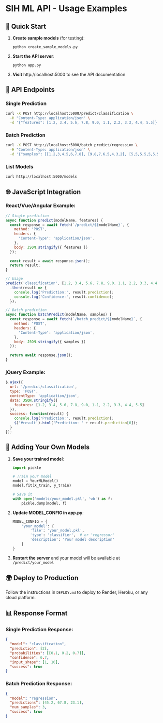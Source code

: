# SIH ML API - Usage Examples

## 🚀 Quick Start

1. **Create sample models** (for testing):
   ```bash
   python create_sample_models.py
   ```

2. **Start the API server**:
   ```bash
   python app.py
   ```

3. **Visit** http://localhost:5000 to see the API documentation

## 📡 API Endpoints

### Single Prediction
```bash
curl -X POST http://localhost:5000/predict/classification \
  -H "Content-Type: application/json" \
  -d '{"features": [1.2, 3.4, 5.6, 7.8, 9.0, 1.1, 2.2, 3.3, 4.4, 5.5]}'
```

### Batch Prediction
```bash
curl -X POST http://localhost:5000/batch_predict/regression \
  -H "Content-Type: application/json" \
  -d '{"samples": [[1,2,3,4,5,6,7,8], [9,8,7,6,5,4,3,2], [5,5,5,5,5,5,5,5]]}'
```

### List Models
```bash
curl http://localhost:5000/models
```

## 🌐 JavaScript Integration

### React/Vue/Angular Example:
```javascript
// Single prediction
async function predict(modelName, features) {
  const response = await fetch(`/predict/${modelName}`, {
    method: 'POST',
    headers: {
      'Content-Type': 'application/json',
    },
    body: JSON.stringify({ features })
  });
  
  const result = await response.json();
  return result;
}

// Usage
predict('classification', [1.2, 3.4, 5.6, 7.8, 9.0, 1.1, 2.2, 3.3, 4.4, 5.5])
  .then(result => {
    console.log('Prediction:', result.prediction);
    console.log('Confidence:', result.confidence);
  });

// Batch prediction
async function batchPredict(modelName, samples) {
  const response = await fetch(`/batch_predict/${modelName}`, {
    method: 'POST',
    headers: {
      'Content-Type': 'application/json',
    },
    body: JSON.stringify({ samples })
  });
  
  return await response.json();
}
```

### jQuery Example:
```javascript
$.ajax({
  url: '/predict/classification',
  type: 'POST',
  contentType: 'application/json',
  data: JSON.stringify({
    features: [1.2, 3.4, 5.6, 7.8, 9.0, 1.1, 2.2, 3.3, 4.4, 5.5]
  }),
  success: function(result) {
    console.log('Prediction:', result.prediction);
    $('#result').html('Prediction: ' + result.prediction[0]);
  }
});
```

## 🔧 Adding Your Own Models

1. **Save your trained model**:
   ```python
   import pickle
   
   # Train your model
   model = YourMLModel()
   model.fit(X_train, y_train)
   
   # Save it
   with open('models/your_model.pkl', 'wb') as f:
       pickle.dump(model, f)
   ```

2. **Update MODEL_CONFIG in app.py**:
   ```python
   MODEL_CONFIG = {
       'your_model': {
           'file': 'your_model.pkl',
           'type': 'classifier',  # or 'regressor'
           'description': 'Your model description'
       }
   }
   ```

3. **Restart the server** and your model will be available at `/predict/your_model`

## 🌍 Deploy to Production

Follow the instructions in `DEPLOY.md` to deploy to Render, Heroku, or any cloud platform.

## 📊 Response Format

### Single Prediction Response:
```json
{
  "model": "classification",
  "prediction": [2],
  "probabilities": [[0.1, 0.2, 0.7]],
  "confidence": 0.7,
  "input_shape": [1, 10],
  "success": true
}
```

### Batch Prediction Response:
```json
{
  "model": "regression", 
  "predictions": [45.2, 67.8, 23.1],
  "num_samples": 3,
  "success": true
}
```